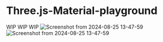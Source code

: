 # Three.js-Material-playground
WIP WIP WIP
![Screenshot from 2024-08-25 13-47-59](https://github.com/user-attachments/assets/388a1513-b86a-43e8-a47c-e2ab8198e3f9)
![Screenshot from 2024-08-25 13-47-59](https://github.com/user-attachments/assets/a917d08a-fb40-49e8-8943-eecd92e7796c)

